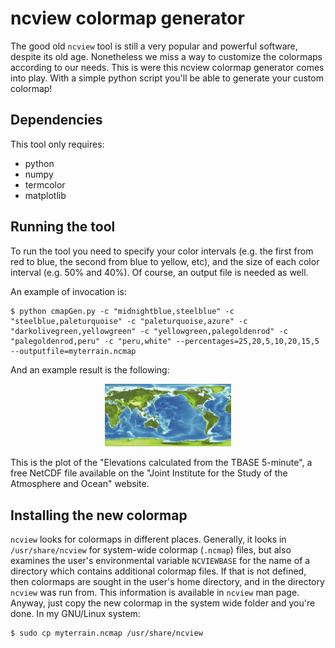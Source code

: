 # ncview colormap generator

The good old `ncview` tool is still a very popular and powerful
software, despite its old age. Nonetheless we miss a way to customize
the colormaps according to our needs. This is were this ncview
colormap generator comes into play. With a simple python script you'll
be able to generate your custom colormap!

## Dependencies

This tool only requires:
- python
- numpy
- termcolor
- matplotlib

## Running the tool

To run the tool you need to specify your color intervals (e.g. the first from red to blue, the second from blue to yellow, etc), and the size of each color interval (e.g. 50% and 40%). Of course, an output file is needed as well.

An example of invocation is:

```
$ python cmapGen.py -c "midnightblue,steelblue" -c "steelblue,paleturquoise" -c "paleturquoise,azure" -c "darkolivegreen,yellowgreen" -c "yellowgreen,palegoldenrod" -c "palegoldenrod,peru" -c "peru,white" --percentages=25,20,5,10,20,15,5 --outputfile=myterrain.ncmap
```

And an example result is the following:

<p align="center">
<img src="images/elevation.png" width="40%">
</p>

This is the plot of the "Elevations calculated from the TBASE 5-minute", a free NetCDF file available on the "Joint Institute for the Study of the Atmosphere and Ocean" website.

## Installing the new colormap

`ncview` looks for colormaps in different places. Generally, it looks in `/usr/share/ncview` for system-wide colormap (`.ncmap`) files, but also examines the user's environmental variable `NCVIEWBASE` for the name of a directory which contains additional colormap files. If that is not defined, then colormaps are sought in the user's home directory, and in the directory `ncview` was run from. This information is available in `ncview` man page. Anyway, just copy the new colormap in the system wide folder and you're done. In my GNU/Linux system:

```
$ sudo cp myterrain.ncmap /usr/share/ncview
```
